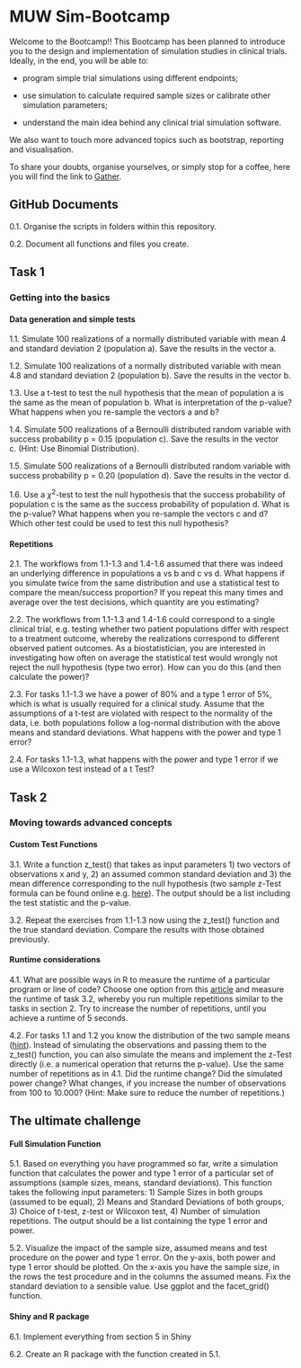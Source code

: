 MUW Sim-Bootcamp
================

Welcome to the Bootcamp!! This Bootcamp has been planned to introduce
you to the design and implementation of simulation studies in clinical
trials. Ideally, in the end, you will be able to:

-   program simple trial simulations using different endpoints;

-   use simulation to calculate required sample sizes or calibrate other
    simulation parameters;

-   understand the main idea behind any clinical trial simulation
    software.

We also want to touch more advanced topics such as bootstrap, reporting
and visualisation.

To share your doubts, organise yourselves, or simply stop for a coffee,
here you will find the link to [Gather](https://gather.town/i/BptBj3h4).

## GitHub Documents

0.1. Organise the scripts in folders within this repository.

0.2. Document all functions and files you create.

## Task 1

### Getting into the basics

#### Data generation and simple tests

1.1. Simulate 100 realizations of a normally distributed variable with
mean 4 and standard deviation 2 (population a). Save the results in the
vector a.

1.2. Simulate 100 realizations of a normally distributed variable with
mean 4.8 and standard deviation 2 (population b). Save the results in
the vector b.

1.3. Use a t-test to test the null hypothesis that the mean of
population a is the same as the mean of population b. What is
interpretation of the p-value? What happens when you re-sample the
vectors a and b?

1.4. Simulate 500 realizations of a Bernoulli distributed random
variable with success probability p = 0.15 (population c). Save the
results in the vector c. (Hint: Use Binomial Distribution).

1.5. Simulate 500 realizations of a Bernoulli distributed random
variable with success probability p = 0.20 (population d). Save the
results in the vector d.

1.6. Use a *χ*<sup>2</sup>-test to test the null hypothesis that the
success probability of population c is the same as the success
probability of population d. What is the p-value? What happens when you
re-sample the vectors c and d? Which other test could be used to test
this null hypothesis?

#### Repetitions

2.1. The workflows from 1.1-1.3 and 1.4-1.6 assumed that there was
indeed an underlying difference in populations a vs b and c vs d. What
happens if you simulate twice from the same distribution and use a
statistical test to compare the mean/success proportion? If you repeat
this many times and average over the test decisions, which quantity are
you estimating?

2.2. The workflows from 1.1-1.3 and 1.4-1.6 could correspond to a single
clinical trial, e.g. testing whether two patient populations differ with
respect to a treatment outcome, whereby the realizations correspond to
different observed patient outcomes. As a biostatistician, you are
interested in investigating how often on average the statistical test
would wrongly not reject the null hypothesis (type two error). How can
you do this (and then calculate the power)?

2.3. For tasks 1.1-1.3 we have a power of 80% and a type 1 error of 5%,
which is what is usually required for a clinical study. Assume that the
assumptions of a t-test are violated with respect to the normality of
the data, i.e. both populations follow a log-normal distribution with
the above means and standard deviations. What happens with the power and
type 1 error?

2.4. For tasks 1.1-1.3, what happens with the power and type 1 error if
we use a Wilcoxon test instead of a t Test?

## Task 2

### Moving towards advanced concepts

#### Custom Test Functions

3.1. Write a function z\_test() that takes as input parameters 1) two
vectors of observations x and y, 2) an assumed common standard deviation
and 3) the mean difference corresponding to the null hypothesis (two
sample z-Test formula can be found online
e.g. [here](https://www.cliffsnotes.com/study-guides/statistics/univariate-inferential-tests/two-sample-z-test-for-comparing-two-means)).
The output should be a list including the test statistic and the
p-value.

3.2. Repeat the exercises from 1.1-1.3 now using the z\_test() function
and the true standard deviation. Compare the results with those obtained
previously.

#### Runtime considerations

4.1. What are possible ways in R to measure the runtime of a particular
program or line of code? Choose one option from this
[article](https://www.r-bloggers.com/2017/05/5-ways-to-measure-running-time-of-r-code/)
and measure the runtime of task 3.2, whereby you run multiple
repetitions similar to the tasks in section 2. Try to increase the
number of repetitions, until you achieve a runtime of 5 seconds.

4.2. For tasks 1.1 and 1.2 you know the distribution of the two sample
means ([hint](https://en.wikipedia.org/wiki/Sampling_distribution)).
Instead of simulating the observations and passing them to the z\_test()
function, you can also simulate the means and implement the z-Test
directly (i.e. a numerical operation that returns the p-value). Use the
same number of repetitions as in 4.1. Did the runtime change? Did the
simulated power change? What changes, if you increase the number of
observations from 100 to 10.000? (Hint: Make sure to reduce the number
of repetitions.)

## The ultimate challenge

#### Full Simulation Function

5.1. Based on everything you have programmed so far, write a simulation
function that calculates the power and type 1 error of a particular set
of assumptions (sample sizes, means, standard deviations). This function
takes the following input parameters: 1) Sample Sizes in both groups
(assumed to be equal), 2) Means and Standard Deviations of both groups,
3) Choice of t-test, z-test or Wilcoxon test, 4) Number of simulation
repetitions. The output should be a list containing the type 1 error and
power.

5.2. Visualize the impact of the sample size, assumed means and test
procedure on the power and type 1 error. On the y-axis, both power and
type 1 error should be plotted. On the x-axis you have the sample size,
in the rows the test procedure and in the columns the assumed means. Fix
the standard deviation to a sensible value. Use ggplot and the
facet\_grid() function.

#### Shiny and R package

6.1. Implement everything from section 5 in Shiny

6.2. Create an R package with the function created in 5.1.
